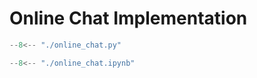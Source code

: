 # Online Chat Implementation


``` py title="online_chat.py"
--8<-- "./online_chat.py"
```



``` py title="online_chat.ipynb"
--8<-- "./online_chat.ipynb"
```





